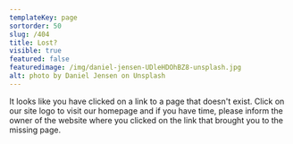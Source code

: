 ```yaml
---
templateKey: page
sortorder: 50
slug: /404
title: Lost?
visible: true
featured: false
featuredimage: /img/daniel-jensen-UDleHDOhBZ8-unsplash.jpg
alt: photo by Daniel Jensen on Unsplash
---
```


It looks like you have clicked on a link to a page that doesn't exist. Click on
our site logo to visit our homepage and if you have time, please inform the
owner of the website where you clicked on the link that brought you to the
missing page.
